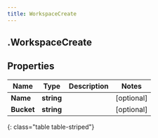 ```yaml
---
title: WorkspaceCreate
---
```

## .WorkspaceCreate

## Properties

|Name | Type | Description | Notes|
|------------ | ------------- | ------------- | -------------|
| **Name** | **string** |  | [optional] |
| **Bucket** | **string** |  | [optional] |
{: class="table table-striped"}


